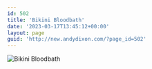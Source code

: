 ```yaml
---
id: 502
title: 'Bikini Bloodbath'
date: '2023-03-17T13:45:12+00:00'
layout: page
guid: 'http://new.andydixon.com/?page_id=502'
---
```


![Bikini Bloodbath](https://i0.wp.com/assets.g8x2.ldn.idrivee2-23.com/posters/Bikini%20Bloodbath%2001.jpg?w=1200&ssl=1 "Bikini Bloodbath")